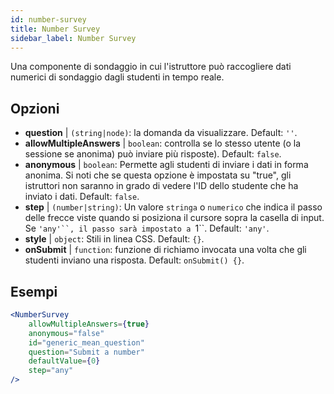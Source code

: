 ```yaml
---
id: number-survey
title: Number Survey
sidebar_label: Number Survey
---
```


Una componente di sondaggio in cui l'istruttore può raccogliere dati numerici di sondaggio dagli studenti in tempo reale.

## Opzioni

* __question__ | `(string|node)`: la domanda da visualizzare. Default: `''`.
* __allowMultipleAnswers__ | `boolean`: controlla se lo stesso utente (o la sessione se anonima) può inviare più risposte). Default: `false`.
* __anonymous__ | `boolean`: Permette agli studenti di inviare i dati in forma anonima. Si noti che se questa opzione è impostata su "true", gli istruttori non saranno in grado di vedere l'ID dello studente che ha inviato i dati. Default: `false`.
* __step__ | `(number|string)`: Un valore `stringa` o `numerico` che indica il passo delle frecce viste quando si posiziona il cursore sopra la casella di input. Se `'any'``, il passo sarà impostato a `1``. Default: `'any'`.
* __style__ | `object`: Stili in linea CSS. Default: `{}`.
* __onSubmit__ | `function`: funzione di richiamo invocata una volta che gli studenti inviano una risposta. Default: `onSubmit() {}`.


## Esempi

```jsx live
<NumberSurvey
    allowMultipleAnswers={true}
    anonymous="false"
    id="generic_mean_question"
    question="Submit a number"
    defaultValue={0}
    step="any"
/>
```

